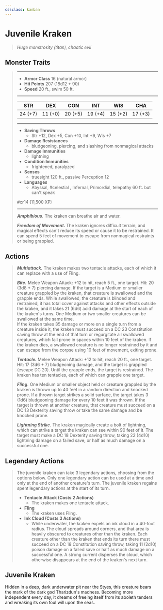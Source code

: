```yaml
---
cssclass: kanban
---
```


# Juvenile Kraken
>*Huge monstrosity (titan), chaotic evil*
## Monster Traits
>___
>- **Armor Class** 16 (natural armor)
>- **Hit Points** 207 (18d12 + 90)
>- **Speed** 20 ft., swim 50 ft.
>___
>|STR|DEX|CON|INT|WIS|CHA|
>|:---:|:---:|:---:|:---:|:---:|:---:|
>|24 (+7)|11 (+0)|20 (+5)|19 (+4)|15 (+2)|17 (+3)|
>___
>- **Saving Throws**
>	 - Str +12, Dex +5, Con +10, Int +9, Wis +7
>- **Damage Resistances**
>	 - bludgeoning, piercing, and slashing from nonmagical attacks
>- **Damage Immunities**
>	 - lightning
>- **Condition Immunities**
>	 - frightened, paralyzed
>- **Senses**
>	 - truesight 120 ft., passive Perception 12
>- **Languages**
>	 - Abyssal, #celestial , Infernal, Primordial, telepathy 60 ft. but can't speak
>
> #cr14 (11,500 XP)
>___
>***Amphibious.*** The kraken can breathe air and water.  
>
>***Freedom of Movement.*** The kraken ignores difficult terrain, and magical effects can't reduce its speed or cause it to be restrained. It can spend 5 feet of movement to escape from nonmagical restraints or being grappled.  
>
## Actions
>***Multiattack.*** The kraken makes two tentacle attacks, each of which it can replace with a use of Fling.  
>
>***Bite.*** Melee Weapon Attack: +12 to hit, reach 5 ft., one target. Hit: 20 (3d8 + 7) piercing damage. If the target is a Medium or smaller creature grappled by the kraken, that creature is swallowed and the grapple ends. While swallowed, the creature is blinded and restrained, it has total cover against attacks and other effects outside the kraken, and it takes 21 (6d6) acid damage at the start of each of the kraken's turns. One Medium or two smaller creatures can be swallowed at the same time.  
>If the kraken takes 35 damage or more on a single turn from a creature inside it, the kraken must succeed on a DC 23 Constitution saving throw at the end of that turn or regurgitate all swallowed creatures, which fall prone in spaces within 10 feet of the kraken. If the kraken dies, a swallowed creature is no longer restrained by it and can escape from the corpse using 10 feet of movement, exiting prone.  
>
>***Tentacle.*** Melee Weapon Attack: +12 to hit, reach 20 ft., one target. Hit: 17 (3d6 + 7) bludgeoning damage, and the target is grappled (escape DC 20). Until the grapple ends, the target is restrained. The kraken has ten tentacles, each of which can grapple one target.  
>
>***Fling.*** One Medium or smaller object held or creature grappled by the kraken is thrown up to 40 feet in a random direction and knocked prone. If a thrown target strikes a solid surface, the target takes 3 (1d6) bludgeoning damage for every 10 feet it was thrown. If the target is thrown at another creature, that creature must succeed on a DC 13 Dexterity saving throw or take the same damage and be knocked prone.  
>
>***Lightning Strike.*** The kraken magically create a bolt of lightning, which can strike a target the kraken can see within 90 feet of it. The target must make a DC 18 Dexterity saving throw, taking 22 (4d10) lightning damage on a failed save, or half as much damage on a successful one.  
>
## Legendary Actions
>The juvenile kraken can take 3 legendary actions, choosing from the options below. Only one legendary action can be used at a time and only at the end of another creature's turn. The juvenile kraken regains spent legendary actions at the start of its turn.
>
>- **Tentacle Attack (Costs 2 Actions)**
>	- The kraken makes one tentacle attack.
>- **Fling**
>	- The kraken uses Fling.
>- **Ink Cloud (Costs 3 Actions)**
>	- While underwater, the kraken expels an ink cloud in a 40-foot radius. The cloud spreads around corners, and that area is heavily obscured to creatures other than the kraken. Each creature other than the kraken that ends its turn there must succeed on a DC 18 Constitution saving throw, taking 11 (2d10) poison damage on a failed save or half as much damage on a successful one. A strong current disperses the cloud, which otherwise disappears at the end of the kraken's next turn.
## Juvenile Kraken
Hidden in a deep, dark underwater pit near the Styes, this creature bears the mark of the dark god Tharizdun's madness. Becoming more independent every day, it dreams of freeing itself from its aboleth tenders and wreaking its own foul will upon the seas.